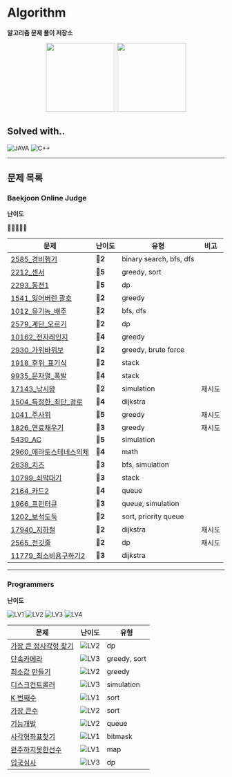 # Algorithm

**알고리즘 문제 풀이 저장소**

<div align = "center">
  <img src="https://camo.githubusercontent.com/96deb9410f82a396ee353915212bd06c6c26a6e745ca740e61f6b2b1d4dec27f/687474703a2f2f6d617a617373756d6e6964612e7774662f6170692f76322f67656e65726174655f62616467653f626f6a3d68616c7563696e6f72" height=160/ alt="">
  <img src="https://mazandi.herokuapp.com/api?handle=halucinor&theme=warm" height=160/ alt="">
</div>

## Solved with..
![JAVA](https://img.shields.io/badge/Java-ED8B00?style=for-the-badge&logo=java&logoColor=white)
![C++](https://img.shields.io/badge/C%2B%2B-00599C?style=for-the-badge&logo=c%2B%2B&logoColor=white)

----
## 문제 목록

### Baekjoon Online Judge
**난이도**

💎🔴🥇🥈🥉

| 문제                                                 | 난이도     | 유형                      | 비고  |
|----------------------------------------------------|---------|-------------------------|-----|
| [2585_경비행기](BOJ/[BOJ]2585_경비행기.cpp)                | **🥇2** | binary search, bfs, dfs |
| [2212_센서](BOJ/[BOJ]2212_센서.cpp)                    | **🥇5** | greedy, sort            |
| [2293_동전1](BOJ/[BOJ]2293_동전1.cpp)                  | **🥇5** | dp                      |
| [1541_잃어버린 괄호](BOJ/[BOJ]1541_잃어버린_괄호.cpp)          | **🥈2** | greedy                  |
| [1012_유기농_배추](BOJ/[BOJ]1012_유기농_배추.cpp)            | **🥈2** | bfs, dfs                |
| [2579_계단_오르기](BOJ/[BOJ]2579_계단_오르기.cpp)            | **🥈2** | dp                      |
| [10162_전자레인지](BOJ/[BOJ]10162_전자레인지.cpp)            | **🥉4** | greedy                  |
| [2930_가위바위보](BOJ/[BOJ]2930_가위바위보.cpp)              | **🥉2** | greedy, brute force     |
| [1918_후위_표기식](BOJ/src/후위표기식_1918/Main.java)        | **🥇2** | stack                   |
| [9935_문자열_폭발](BOJ/src/문자열폭발_9935/Main.java)        | **🥇4** | stack                   |
| [17143_낚시왕](BOJ/src/낚시왕_17143/Main2.java)          | **🥇2** | simulation              | 재시도 |
| [1504_특정한_최단_경로](BOJ/src/특정한최단경로_1504/Main.java)   | **🥇4** | dijkstra                |     |
| [1041_주사위](BOJ/src/주사위_1041/Main.java)             | **🥇5** | greedy                  | 재시도 |
| [1826_연료채우기](BOJ/src/연료채우기_1826/Main.java)         | **🥇3** | greedy                  | 재시도 |
| [5430_AC](BOJ/src/AC_5430/Main.java)               | **🥇5** | simulation              |     |
| [2960_에라토스테네스의체](BOJ/src/에라토스테네스의체_2960/Main.java) | **🥈4** | math                    |     |
| [2638_치즈](BOJ/src/치즈_2638/Main.java)               | **🥇3** | bfs, simulation         |     |
| [10799_쇠막대기](BOJ/src/쇠막대기_10799/Main.java)         | **🥈3** | stack                   |     |
| [2164_카드2](BOJ/src/카드2_2164/Main.java)             | **🥈4** | queue                   |     |
| [1966_프린터큐](BOJ/src/프린터큐_1966/Main.java)           | **🥈3** | queue, simulation       |     |
| [1202_보석도둑](BOJ/src/보석도둑_1202/Main.java)           | **🥇2** | sort, priority queue    |     |
| [17940_지하철](BOJ/src/지하철_17940/Main.java)           | **🥇2** | dijkstra                | 재시도 |
| [2565_전깃줄](BOJ/src/전깃줄_2565/Main.java)             | **🥇2** | dp                | 재시도 |
| [11779_최소비용구하기2](BOJ/src/최소비용구하기2_11779/Main.java)       | **🥇3** | dijkstra                |  |

-----
### Programmers

**난이도**

![LV1](https://img.shields.io/badge/-LV1-success?style=flat)
![LV2](https://img.shields.io/badge/-LV2-yellow?style=flat)
![LV3](https://img.shields.io/badge/-LV3-orange?style=flat)
![LV4](https://img.shields.io/badge/-LV4-red?style=flat)

| 문제                                                     | 난이도                                                          | 유형           |
|--------------------------------------------------------|--------------------------------------------------------------|--------------|
| [가장 큰 정사각형 찾기](Programmers/[programmers]가장큰정사각형찾기.cpp) | ![LV2](https://img.shields.io/badge/-LV2-yellow?style=flat)  | dp           |
| [단속카메라](Programmers/[programmers]단속카메라.cpp)            | ![LV3](https://img.shields.io/badge/-LV3-orange?style=flat)  | greedy, sort |
| [최소값 만들기](Programmers/[programmers]최소값_만들기.cpp)        | ![LV2](https://img.shields.io/badge/-LV2-yellow?style=flat)  | greedy       |
| [디스크컨트롤러](Programmers/src/디스크컨트롤러/Solution.java)       | ![LV3](https://img.shields.io/badge/-LV3-orange?style=flat)  | simulation   |
| [K 번째수](Programmers/src/K번째수/Solution.java)            | ![LV1](https://img.shields.io/badge/-LV1-success?style=flat) | sort         |
| [가장 큰수](Programmers/src/가장큰수/Solution.java)            | ![LV2](https://img.shields.io/badge/-LV2-yellow?style=flat)  | sort         |
| [기능개발](Programmers/src/기능개발/Solution.java)             | ![LV2](https://img.shields.io/badge/-LV2-yellow?style=flat)  | queue        |
| [사각형좌표찾기](Programmers/src/사전테스트/Solution.java)         | ![LV1](https://img.shields.io/badge/-LV1-success?style=flat) | bitmask      |
| [완주하지못한선수](Programmers/src/완주하지못한선수/Solution.java)     | ![LV1](https://img.shields.io/badge/-LV1-success?style=flat) | map          |
| [입국심사](Programmers/src/입국심사/Solution.java)             | ![LV3](https://img.shields.io/badge/-LV3-orange?style=flat)  | dp           |
